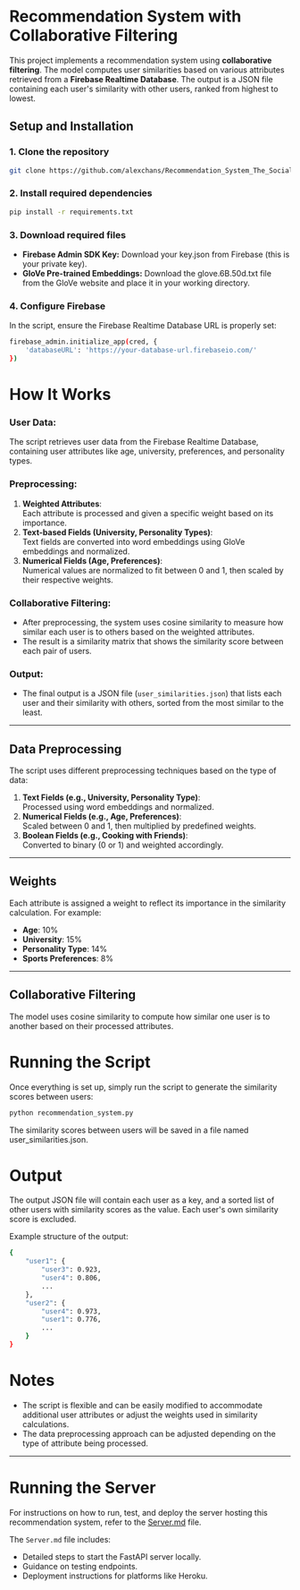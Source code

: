 # Recommendation System with Collaborative Filtering

This project implements a recommendation system using **collaborative filtering**. The model computes user similarities based on various attributes retrieved from a **Firebase Realtime Database**. The output is a JSON file containing each user's similarity with other users, ranked from highest to lowest.

## Setup and Installation

### 1. Clone the repository

```bash
git clone https://github.com/alexchans/Recommendation_System_The_Social_Panacea.git
```

### 2. Install required dependencies

```bash
pip install -r requirements.txt
```

### 3. Download required files

- **Firebase Admin SDK Key:** Download your key.json from Firebase (this is your private key).
- **GloVe Pre-trained Embeddings:** Download the glove.6B.50d.txt file from the GloVe website and place it in your working directory.

### 4. Configure Firebase

In the script, ensure the Firebase Realtime Database URL is properly set:

```bash
firebase_admin.initialize_app(cred, {
    'databaseURL': 'https://your-database-url.firebaseio.com/'
})

```

# How It Works

### User Data:

The script retrieves user data from the Firebase Realtime Database, containing user attributes like age, university, preferences, and personality types.

### Preprocessing:

1. **Weighted Attributes**:  
   Each attribute is processed and given a specific weight based on its importance.
2. **Text-based Fields (University, Personality Types)**:  
   Text fields are converted into word embeddings using GloVe embeddings and normalized.
3. **Numerical Fields (Age, Preferences)**:  
   Numerical values are normalized to fit between 0 and 1, then scaled by their respective weights.

### Collaborative Filtering:

- After preprocessing, the system uses cosine similarity to measure how similar each user is to others based on the weighted attributes.
- The result is a similarity matrix that shows the similarity score between each pair of users.

### Output:

- The final output is a JSON file (`user_similarities.json`) that lists each user and their similarity with others, sorted from the most similar to the least.

---

## Data Preprocessing

The script uses different preprocessing techniques based on the type of data:

1. **Text Fields (e.g., University, Personality Type)**:  
   Processed using word embeddings and normalized.
2. **Numerical Fields (e.g., Age, Preferences)**:  
   Scaled between 0 and 1, then multiplied by predefined weights.
3. **Boolean Fields (e.g., Cooking with Friends)**:  
   Converted to binary (0 or 1) and weighted accordingly.

---

## Weights

Each attribute is assigned a weight to reflect its importance in the similarity calculation. For example:

- **Age**: 10%
- **University**: 15%
- **Personality Type**: 14%
- **Sports Preferences**: 8%

---

## Collaborative Filtering

The model uses cosine similarity to compute how similar one user is to another based on their processed attributes.

# Running the Script

Once everything is set up, simply run the script to generate the similarity scores between users:

```bash
python recommendation_system.py
```

The similarity scores between users will be saved in a file named user_similarities.json.

# Output

The output JSON file will contain each user as a key, and a sorted list of other users with similarity scores as the value. Each user's own similarity score is excluded.

Example structure of the output:

```bash
{
    "user1": {
        "user3": 0.923,
        "user4": 0.806,
        ...
    },
    "user2": {
        "user4": 0.973,
        "user1": 0.776,
        ...
    }
}

```

# Notes

- The script is flexible and can be easily modified to accommodate additional user attributes or adjust the weights used in similarity calculations.
- The data preprocessing approach can be adjusted depending on the type of attribute being processed.

---

# Running the Server

For instructions on how to run, test, and deploy the server hosting this recommendation system, refer to the [Server.md](./Server.md) file.

The `Server.md` file includes:

- Detailed steps to start the FastAPI server locally.
- Guidance on testing endpoints.
- Deployment instructions for platforms like Heroku.
